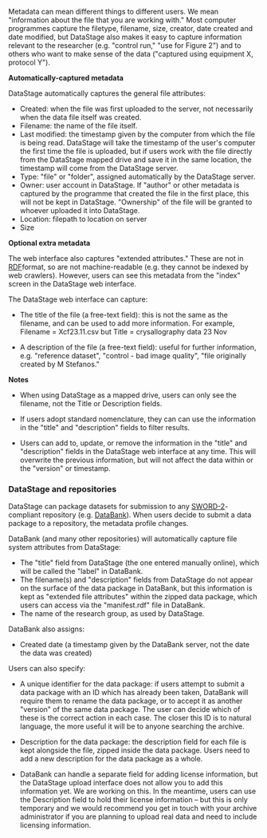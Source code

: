 Metadata can mean different things to different users.  We mean "information about the file that you are working with."  Most computer programmes capture the filetype, filename, size, creator, date created and date modified, but DataStage also makes it easy to capture information relevant to the researcher (e.g. "control run," "use for Figure 2") and to others who want to make sense of the data ("captured using equipment X, protocol Y").


**Automatically-captured metadata**

DataStage automatically captures the general file attributes:

* Created: when the file was first uploaded to the server, not necessarily when the data file itself was created.
* Filename: the name of the file itself.
* Last modified: the timestamp given by the computer from which the file is being read. DataStage will take the timestamp of the user's computer the first time the file is uploaded, but if users work with the file directly from the DataStage mapped drive and save it in the same location, the timestamp will come from the DataStage server.
* Type: "file" or "folder", assigned automatically by the DataStage server.
* Owner: user account in DataStage.  If "author" or other metadata is captured by the programme that created the file in the first place, this will not be kept in DataStage. "Ownership" of the file will be granted to whoever uploaded it into DataStage.
* Location: filepath to location on server
* Size


**Optional extra metadata**

The web interface also captures "extended attributes." These are not in [RDF](http://en.wikipedia.org/wiki/Resource_Description_Framework)format, so are not machine-readable (e.g. they cannot be indexed by web crawlers). However, users can see this metadata from the "index" screen in the DataStage web interface.

The DataStage web interface can capture:

* The title of the file (a free-text field): this is not the same as the filename, and can be used to add more information.  For example, Filename = Xcf23.11.csv but Title = crysallography data 23 Nov

* A description of the file (a free-text field): useful for further information, e.g. "reference dataset", "control - bad image quality", "file originally created by M Stefanos."


**Notes**

* When using DataStage as a mapped drive, users can only see the filename, not the Title or Description fields.

* If users adopt standard nomenclature, they can can use the information in the "title" and "description" fields to filter results.

* Users can add to, update, or remove the information in the "title" and "description" fields in the DataStage web interface at any time. This will overwrite the previous information, but will not affect the data within or the "version" or timestamp.



### DataStage and repositories

DataStage can package datasets for submission to any [SWORD-2](http://swordapp.org/sword-v2/)-compliant repository (e.g. [DataBank](http://www.dataflow.ox.ac.uk/index.php/databank/db-about)).  When users decide to submit a data package to a repository, the metadata profile changes.

DataBank (and many other repositories) will automatically capture file system attributes from DataStage:

* The "title" field from DataStage (the one entered manually online), which will be called the "label" in DataBank.
* The filename(s) and "description" fields from DataStage do not appear on the surface of the data package in DataBank, but this information is kept as "extended file attributes" within the zipped data package, which users can access via the "manifest.rdf" file in DataBank.
* The name of the research group, as used by DataStage.

DataBank also assigns:
* Created date (a timestamp given by the DataBank server, not the date the data was created)

Users can also specify:
* A unique identifier for the data package: if users attempt to submit a data package with an ID which has already been taken, DataBank will require them to rename the data package, or to accept it as another "version" of the same data package. The user can decide which of these is the correct action in each case. The closer this ID is to natural language, the more useful it will be to anyone searching the archive.

* Description for the data package: the description field for each file is kept alongside the file, zipped inside the data package.  Users need to add a new description for the data package as a whole.

* DataBank can handle a separate field for adding license information, but the DataStage upload interface does not allow you to add this information yet. We are working on this. In the meantime, users can use the Description field to hold their license information – but this is only temporary and we would recommend you get in touch with your archive administrator if you are planning to upload real data and need to include licensing information.